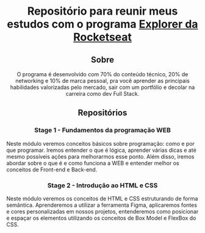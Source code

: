 <div align="center">

# Repositório para reunir meus estudos com o programa [Explorer da Rocketseat](https://www.rocketseat.com.br/explorer)

## Sobre

O programa é desenvolvido com 70% do conteúdo técnico, 20% de networking e 10% de marca pessoal, pra você aprender as principais habilidades valorizadas pelo mercado, sair com um portfólio e decolar na carreira como dev Full Stack.

## Repositórios

### Stage 1 - Fundamentos da programação WEB

<p align="left">
Neste módulo veremos conceitos básicos sobre programação: como e por que programar. Iremos entender o que é lógica, aprender várias dicas e até mesmo possíveis ações para melhorarmos esse ponto.
Além disso, iremos abordar sobre o que é e como funciona a WEB e entender melhor os conceitos de Front-end e Back-end.
</p>

### Stage 2 - Introdução ao HTML e CSS

<p align="left">
Neste módulo veremos os conceitos de HTML e CSS estruturando de forma semântica. Aprenderemos a utilizar a ferramenta Figma, aplicaremos fontes e cores personalizadas em nossos projetos, entenderemos como posicionar e espaçar os elementos utilizando os conceitos de Box Model e FlexBox do CSS.
</p>

</div>
